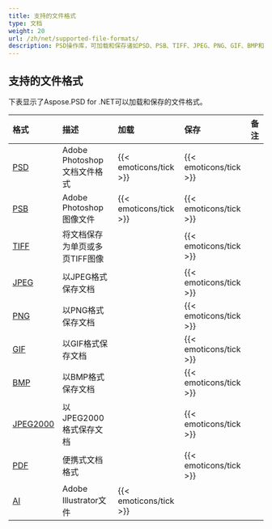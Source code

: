 ```yaml
---
title: 支持的文件格式
type: 文档
weight: 20
url: /zh/net/supported-file-formats/
description: PSD操作库，可加载和保存诸如PSD、PSB、TIFF、JPEG、PNG、GIF、BMP和PDF等文件格式。
---
```


## **支持的文件格式**
下表显示了Aspose.PSD for .NET可以加载和保存的文件格式。

|**格式**|**描述**|**加载**|**保存**|**备注**|
| :- | :- | :- | :- | :- |
|[PSD](https://wiki.fileformat.com/image/psd/)|Adobe Photoshop文档文件格式|{{< emoticons/tick >}}|{{< emoticons/tick >}}| |
|[PSB](https://wiki.fileformat.com/image/psb/)|Adobe Photoshop图像文件|{{< emoticons/tick >}}|{{< emoticons/tick >}}| |
|[TIFF](https://wiki.fileformat.com/image/tiff)|将文档保存为单页或多页TIFF图像| |{{< emoticons/tick >}}| |
|[JPEG](https://wiki.fileformat.com/image/jpeg/)|以JPEG格式保存文档| |{{< emoticons/tick >}}| |
|[PNG](https://wiki.fileformat.com/image/png/)|以PNG格式保存文档| |{{< emoticons/tick >}}| |
|[GIF](https://wiki.fileformat.com/image/gif/)|以GIF格式保存文档| |{{< emoticons/tick >}}| |
|[BMP](https://wiki.fileformat.com/image/bmp/)|以BMP格式保存文档| |{{< emoticons/tick >}}| |
|[JPEG2000](https://wiki.fileformat.com/image/jp2/)|以JPEG2000格式保存文档| |{{< emoticons/tick >}}| |
|[PDF](https://wiki.fileformat.com/view/pdf/)|便携式文档格式| |{{< emoticons/tick >}}| |
|[AI](/zh/psd/net/ai-adobe-illustrator-format/)|Adobe Illustrator文件|{{< emoticons/tick >}}| | |
